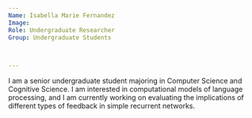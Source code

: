 ```yaml
---
Name: Isabella Marie Fernandez
Image: 
Role: Undergraduate Researcher
Group: Undergraduate Students


  
---
```


I am a senior undergraduate student majoring in Computer Science and Cognitive Science. I am interested in computational models of language processing, and I am currently working on evaluating the implications of different types of feedback in simple recurrent networks.



